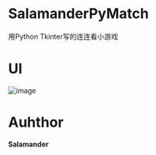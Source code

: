 # SalamanderPyMatch
用Python Tkinter写的连连看小游戏

# UI
![image](https://user-images.githubusercontent.com/16663435/31312980-ac0f45c2-ac06-11e7-896a-c0838bfaa385.png)


# Auhthor
**Salamander**
